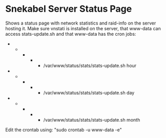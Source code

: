 # Snekabel Server Status Page
Shows a status page with network statistics and raid-info on the server hosting it.
Make sure vnstati is installed on the server, that www-data can access stats-update.sh and that www-data has the cron jobs:

* * * * * /var/www/status/stats/stats-update.sh hour
* * * * * /var/www/status/stats/stats-update.sh day
* * * * * /var/www/status/stats/stats-update.sh month

Edit the crontab using: "sudo crontab -u www-data -e"